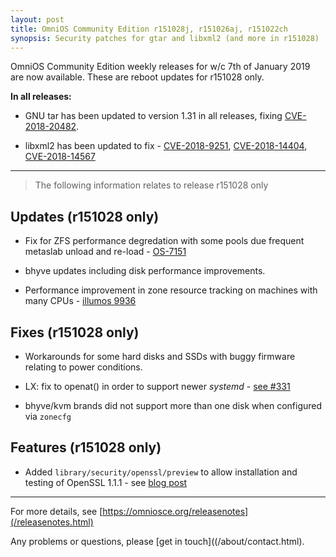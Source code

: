```yaml
---
layout: post
title: OmniOS Community Edition r151028j, r151026aj, r151022ch
synopsis: Security patches for gtar and libxml2 (and more in r151028)
---
```

OmniOS Community Edition weekly releases for w/c 7th of January 2019 are
now available. These are reboot updates for r151028 only.

**In all releases:**

* GNU tar has been updated to version 1.31 in all releases, fixing 
  [CVE-2018-20482](https://cve.mitre.org/cgi-bin/cvename.cgi?name=CVE-2018-20482).

* libxml2 has been updated to fix -
  [CVE-2018-9251](https://cve.mitre.org/cgi-bin/cvename.cgi?name=CVE-2018-9251),
  [CVE-2018-14404](https://cve.mitre.org/cgi-bin/cvename.cgi?name=CVE-2018-14404),
  [CVE-2018-14567](https://cve.mitre.org/cgi-bin/cvename.cgi?name=CVE-2018-14567)

---
> The following information relates to release r151028 only

## Updates (r151028 only)

* Fix for ZFS performance degredation with some pools due frequent metaslab
  unload and re-load - [OS-7151](https://smartos.org/bugview/OS-7151)

* bhyve updates including disk performance improvements.

* Performance improvement in zone resource tracking on machines with
  many CPUs - [illumos 9936](https://illumos.org/issues/9936)

## Fixes (r151028 only)

* Workarounds for some hard disks and SSDs with buggy firmware relating to
  power conditions.

* LX: fix to openat() in order to support newer _systemd_ -
  [see #331](https://github.com/omniosorg/illumos-omnios/issues/331)

* bhyve/kvm brands did not support more than one disk when configured via
  `zonecfg`

## Features (r151028 only)

* Added `library/security/openssl/preview` to allow installation and testing
  of OpenSSL 1.1.1 -
  see [blog post](https://omniosce.org/article/openssl-preview)

---

For more details, see [https://omniosce.org/releasenotes](/releasenotes.html)

Any problems or questions, please [get in touch]((/about/contact.html).

